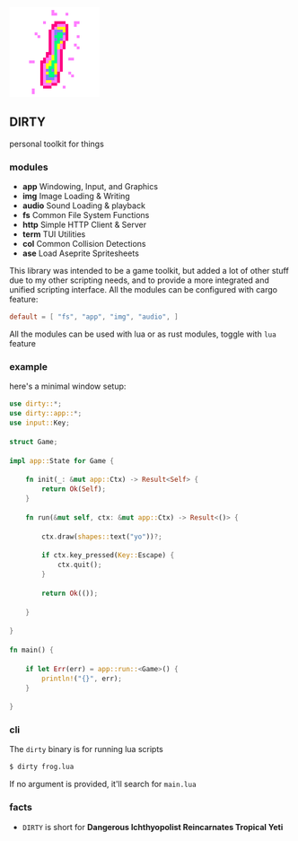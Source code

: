 ![icon](icon.png)

## DIRTY
personal toolkit for things

### modules
- **app** Windowing, Input, and Graphics
- **img** Image Loading & Writing
- **audio** Sound Loading & playback
- **fs** Common File System Functions
- **http** Simple HTTP Client & Server
- **term** TUI Utilities
- **col** Common Collision Detections
- **ase** Load Aseprite Spritesheets

This library was intended to be a game toolkit, but added a lot of other stuff due to my other scripting needs, and to provide a more integrated and unified scripting interface. All the modules can be configured with cargo feature:
```toml
default = [ "fs", "app", "img", "audio", ]
```
All the modules can be used with lua or as rust modules, toggle with `lua` feature

### example
here's a minimal window setup:
```rust
use dirty::*;
use dirty::app::*;
use input::Key;

struct Game;

impl app::State for Game {

	fn init(_: &mut app::Ctx) -> Result<Self> {
		return Ok(Self);
	}

	fn run(&mut self, ctx: &mut app::Ctx) -> Result<()> {

		ctx.draw(shapes::text("yo"))?;

		if ctx.key_pressed(Key::Escape) {
			ctx.quit();
		}

		return Ok(());

	}

}

fn main() {

	if let Err(err) = app::run::<Game>() {
		println!("{}", err);
	}

}
```

### cli

The `dirty` binary is for running lua scripts
```sh
$ dirty frog.lua
```

If no argument is provided, it'll search for `main.lua`

### facts
- `DIRTY` is short for **Dangerous Ichthyopolist Reincarnates Tropical Yeti**

